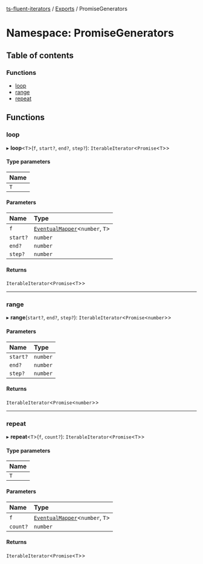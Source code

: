 [ts-fluent-iterators](../README.md) / [Exports](../modules.md) / PromiseGenerators

# Namespace: PromiseGenerators

## Table of contents

### Functions

- [loop](PromiseGenerators.md#loop)
- [range](PromiseGenerators.md#range)
- [repeat](PromiseGenerators.md#repeat)

## Functions

### loop

▸ **loop**\<`T`\>(`f`, `start?`, `end?`, `step?`): `IterableIterator`\<`Promise`\<`T`\>\>

#### Type parameters

| Name |
| :------ |
| `T` |

#### Parameters

| Name | Type |
| :------ | :------ |
| `f` | [`EventualMapper`](../modules.md#eventualmapper)\<`number`, `T`\> |
| `start?` | `number` |
| `end?` | `number` |
| `step?` | `number` |

#### Returns

`IterableIterator`\<`Promise`\<`T`\>\>

___

### range

▸ **range**(`start?`, `end?`, `step?`): `IterableIterator`\<`Promise`\<`number`\>\>

#### Parameters

| Name | Type |
| :------ | :------ |
| `start?` | `number` |
| `end?` | `number` |
| `step?` | `number` |

#### Returns

`IterableIterator`\<`Promise`\<`number`\>\>

___

### repeat

▸ **repeat**\<`T`\>(`f`, `count?`): `IterableIterator`\<`Promise`\<`T`\>\>

#### Type parameters

| Name |
| :------ |
| `T` |

#### Parameters

| Name | Type |
| :------ | :------ |
| `f` | [`EventualMapper`](../modules.md#eventualmapper)\<`number`, `T`\> |
| `count?` | `number` |

#### Returns

`IterableIterator`\<`Promise`\<`T`\>\>
